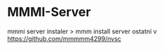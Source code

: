# MMMI-Server
mmmi server instaler > mmm install server ostatní v https://github.com/mmmmm4299/nvsc
